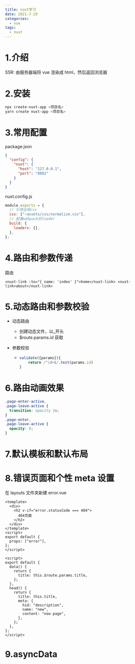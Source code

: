 ```yaml
---
title: nuxt学习
date: 2021-7-29
categories:
  - vue
tags:
  - nuxt
---
```


<!-- more -->

# 1.介绍

SSR: 由服务器端将 vue 渲染成 html，然后返回浏览器

# 2.安装

```bash
npx create-nuxt-app <项目名>
yarn create nuxt-app <项目名>
```

# 3.常用配置

package.json

```json
{
  "config": {
    "nuxt": {
      "host": "127.0.0.1",
      "port": "8082"
    }
  }
}
```

nuxt.config.js

```js
module.exports = {
  // 引用全局css
  css: ["~assets/css/normalize.css"],
  // 配置webpack的loader
  build: {
    loaders: {},
  },
};
```

# 4.路由和参数传递

路由

```vue
<nuxt-link :to="{ name: 'index' }">home</nuxt-link> <nuxt-link>about</nuxt-link>
```

# 5.动态路由和参数校验

- 动态路由

  - 创建动态文件，以\_开头
  - \$route.params.id 获取

- 参数校验

  - ```js
    validate({params}){
    	return /^\d+$/.test(params.id)
    }
    ```

# 6.路由动画效果

```css
.page-enter-active,
.page-leave-active {
  transition: opacity 2s;
}
.page-enter,
.page-leave-active {
  opacity: 0;
}
```

# 7.默认模板和默认布局

# 8.错误页面和个性 meta 设置

在 layouts 文件夹新建 error.vue

```vue
<template>
  <div>
    <h2 v-if="error.statusCode === 404">
      404页面
    </h2>
  </div>
</template>
<script>
export default {
  props: ["error"],
};
</script>
```

```vue
<script>
export default {
  data() {
    return {
      title: this.$route.params.title,
    };
  },
  head() {
    return {
      title: this.title,
      meta: {
        hid: "description",
        name: "new",
        content: "new page",
      },
    };
  },
};
</script>
```

# 9.asyncData

<template>
	<div>
        {{info.name}}
    </div>
</template>
<script>
export default {
   asyncData(){
        return axios.get().then(res=>{
            return {info:data}
        })
    }
    async asyncData(){
        let {data} = await axios.get();
        
    }
}
</script>
